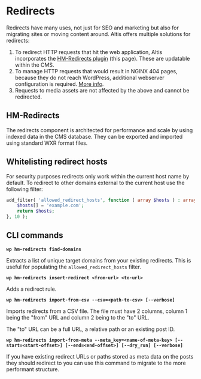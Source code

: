 # Redirects

Redirects have many uses, not just for SEO and marketing but also for migrating sites or moving content around.
Altis offers multiple solutions for redirects:

1. To redirect HTTP requests that hit the web application, Altis incorporates the [HM-Redirects plugin](https://github.com/humanmade/hm-redirects) (this page). These are updatable within the CMS.
2. To manage HTTP requests that would result in NGINX 404 pages, because they do not reach WordPress, additional webserver configuration is required. [More info](https://docs.altis-dxp.com/cloud/nginx-configuration/). 
3. Requests to media assets are not affected by the above and cannot be redirected.

## HM-Redirects

The redirects component is architected for performance and scale by using indexed data in the CMS database. They can be exported and imported using standard WXR format files.

## Whitelisting redirect hosts

For security purposes redirects only work within the current host name by default. To redirect to other domains external to the current host use the following filter:

```php
add_filter( 'allowed_redirect_hosts', function ( array $hosts ) : array {
	$hosts[] = 'example.com';
	return $hosts;
}, 10 );
```

## CLI commands

**`wp hm-redirects find-domains`**

Extracts a list of unique target domains from your existing redirects. This is useful for populating the `allowed_redirect_hosts` filter.

**`wp hm-redirects insert-redirect <from-url> <to-url>`**

Adds a redirect rule.

**`wp hm-redirects import-from-csv --csv=<path-to-csv> [--verbose]`**

Imports redirects from a CSV file. The file must have 2 columns, column 1 being the "from" URL and column 2 being to the "to" URL.

The "to" URL can be a full URL, a relative path or an existing post ID.

**`wp hm-redirects import-from-meta --meta_key=<name-of-meta-key> [--start=<start-offset>] [--end=<end-offset>] [--dry_run] [--verbose]`**

If you have existing redirect URLs or paths stored as meta data on the posts they should redirect to you can use this command to migrate to the more performant structure.
